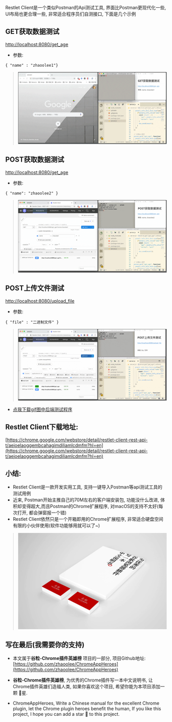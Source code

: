 Restlet Client是一个类似Postman的Api测试工具, 界面比Postman更现代化一些, UI布局也更合理一些, 非常适合程序员们自测接口, 下面是几个示例

## GET获取数据测试

[http://localhost:8080/get_age](http://localhost:8080/get_age)

- 参数: 
```
{ "name" : "zhaoolee1"}
```

> ![](https://raw.githubusercontent.com/zhaoolee/GraphBed/master/zhaoolee_images000000/8b09de242884a45354c792971e9a3d23.gif)


## POST获取数据测试

[http://localhost:8080/get_age](http://localhost:8080/get_age)

- 参数: 

```
{ "name": "zhaoolee2" }
```
> ![](https://raw.githubusercontent.com/zhaoolee/GraphBed/master/zhaoolee_images000000/40170977ad20ead27ad92baa946fae6c.gif)


## POST上传文件测试

[http://localhost:8080/upload_file](http://localhost:8080/upload_file)

- 参数: 
```
{ "file" : "二进制文件" }
```
> ![](https://raw.githubusercontent.com/zhaoolee/GraphBed/master/zhaoolee_images000000/89ea1e51dab48d5a84f089adf33eb274.gif)

- [点我下载gif图中后端测试程序](https://github.com/zhaoolee/ChromeAppHeroes/tree/master/%E7%9B%B8%E5%85%B3%E8%B5%84%E6%BA%90/%E3%80%8ARestlet%20Client%E3%80%8B%E6%B5%8B%E8%AF%95%E7%A8%8B%E5%BA%8F%E6%BA%90%E7%A0%81)



## Restlet Client下载地址:

[https://chrome.google.com/webstore/detail/restlet-client-rest-api-t/aejoelaoggembcahagimdiliamlcdmfm?hl=en](https://chrome.google.com/webstore/detail/restlet-client-rest-api-t/aejoelaoggembcahagimdiliamlcdmfm?hl=en)

## 小结:

- Restlet Client是一款开发实用工具, 支持一键导入Postman等api测试工具的测试用例 
- 近来, Postman开始主推自己的70M左右的客户端安装包, 功能没什么改进, 体积却变得超大,而且Postman的Chrome扩展程序, 对macOS的支持不太好(每次打开, 都会弹窗报一个错)
- Restlet Client依然只是一个开箱即用的Chrome扩展程序, 非常适合硬盘空间有限的小伙伴使用(软件功能够用就可以了~)

> ![谷粒-Chrome插件英雄榜](https://raw.githubusercontent.com/zhaoolee/GraphBed/master/ChromeAppHeroes/1b8e3f49df2b4ab4ac737a1684975cac.jpeg)


## 写在最后(我需要你的支持)

- 本文属于**谷粒-Chrome插件英雄榜** 项目的一部分, 项目Github地址: [https://github.com/zhaoolee/ChromeAppHeroes](https://github.com/zhaoolee/ChromeAppHeroes)

- **谷粒-Chrome插件英雄榜**, 为优秀的Chrome插件写一本中文说明书, 让Chrome插件英雄们造福人类, 如果你喜欢这个项目, 希望你能为本项目添加一颗 🌟星.

- ChromeAppHeroes, Write a Chinese manual for the excellent Chrome plugin, let the Chrome plugin heroes benefit the human, If you like this project, I hope you can add a star 🌟 to this project.
